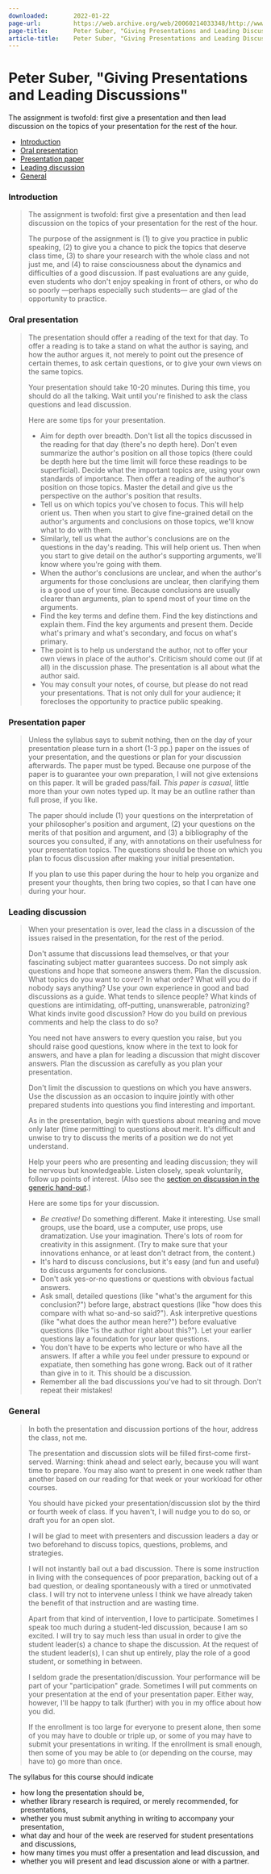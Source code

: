 ```yaml
---
downloaded:       2022-01-22
page-url:         https://web.archive.org/web/20060214033348/http://www.earlham.edu/~peters/courses/leaddisc.htm
page-title:       Peter Suber, "Giving Presentations and Leading Discussions"
article-title:    Peter Suber, "Giving Presentations and Leading Discussions"
---
```

# Peter Suber, "Giving Presentations and Leading Discussions"

The assignment is twofold:  first give a presentation and then lead discussion on the topics of your presentation for the rest of the hour.
-   [Introduction][1]
-   [Oral presentation][2]
-   [Presentation paper][3]
-   [Leading discussion][4]
-   [General][5]

### Introduction

> The assignment is twofold: first give a presentation and then lead discussion on the topics of your presentation for the rest of the hour.
> 
> The purpose of the assignment is (1) to give you practice in public speaking, (2) to give you a chance to pick the topics that deserve class time, (3) to share your research with the whole class and not just me, and (4) to raise consciousness about the dynamics and difficulties of a good discussion. If past evaluations are any guide, even students who don't enjoy speaking in front of others, or who do so poorly —perhaps especially such students— are glad of the opportunity to practice.

### Oral presentation

> The presentation should offer a reading of the text for that day. To offer a reading is to take a stand on what the author is saying, and how the author argues it, not merely to point out the presence of certain themes, to ask certain questions, or to give your own views on the same topics.
> 
> Your presentation should take 10-20 minutes. During this time, you should do all the talking. Wait until you're finished to ask the class questions and lead discussion.
> 
> Here are some tips for your presentation.
> 
> -   Aim for depth over breadth. Don't list all the topics discussed in the reading for that day (there's no depth here). Don't even summarize the author's position on all those topics (there could be depth here but the time limit will force these readings to be superficial). Decide what the important topics are, using your own standards of importance. Then offer a reading of the author's position on those topics. Master the detail and give us the perspective on the author's position that results.
> -   Tell us on which topics you've chosen to focus. This will help orient us. Then when you start to give fine-grained detail on the author's arguments and conclusions on those topics, we'll know what to do with them.
> -   Similarly, tell us what the author's conclusions are on the questions in the day's reading. This will help orient us. Then when you start to give detail on the author's supporting arguments, we'll know where you're going with them.
> -   When the author's conclusions are unclear, and when the author's arguments for those conclusions are unclear, then clarifying them is a good use of your time. Because conclusions are usually clearer than arguments, plan to spend most of your time on the arguments.
> -   Find the key terms and define them. Find the key distinctions and explain them. Find the key arguments and present them. Decide what's primary and what's secondary, and focus on what's primary.
> -   The point is to help us understand the author, not to offer your own views in place of the author's. Criticism should come out (if at all) in the discussion phase. The presentation is all about what the author said.
> -   You may consult your notes, of course, but please do not read your presentations. That is not only dull for your audience; it forecloses the opportunity to practice public speaking.

### Presentation paper

> Unless the syllabus says to submit nothing, then on the day of your presentation please turn in a short (1-3 pp.) paper on the issues of your presentation, and the questions or plan for your discussion afterwards. The paper must be typed. Because one purpose of the paper is to guarantee your own preparation, I will not give extensions on this paper. It will be graded pass/fail. *This paper is casual*, little more than your own notes typed up. It may be an outline rather than full prose, if you like.
> 
> The paper should include (1) your questions on the interpretation of your philosopher's position and argument, (2) your questions on the merits of that position and argument, and (3) a bibliography of the sources you consulted, if any, with annotations on their usefulness for your presentation topics. The questions should be those on which you plan to focus discussion after making your initial presentation.
> 
> If you plan to use this paper during the hour to help you organize and present your thoughts, then bring two copies, so that I can have one during your hour.

### Leading discussion

> When your presentation is over, lead the class in a discussion of the issues raised in the presentation, for the rest of the period.
> 
> Don't assume that discussions lead themselves, or that your fascinating subject matter guarantees success. Do not simply ask questions and hope that someone answers them. Plan the discussion. What topics do you want to cover? In what order? What will you do if nobody says anything? Use your own experience in good and bad discussions as a guide. What tends to silence people? What kinds of questions are intimidating, off-putting, unanswerable, patronizing? What kinds invite good discussion? How do you build on previous comments and help the class to do so?
> 
> You need not have answers to every question you raise, but you should raise good questions, know where in the text to look for answers, and have a plan for leading a discussion that might discover answers. Plan the discussion as carefully as you plan your presentation.
> 
> Don't limit the discussion to questions on which you have answers. Use the discussion as an occasion to inquire jointly with other prepared students into questions you find interesting and important.
> 
> As in the presentation, begin with questions about meaning and move only later (time permitting) to questions about merit. It's difficult and unwise to try to discuss the merits of a position we do not yet understand.
> 
> Help your peers who are presenting and leading discussion; they will be nervous but knowledgeable. Listen closely, speak voluntarily, follow up points of interest. (Also see the [section on discussion in the generic hand-out][6].)
> 
> Here are some tips for your discussion.
> 
> -   *Be creative!* Do something different. Make it interesting. Use small groups, use the board, use a computer, use props, use dramatization. Use your imagination. There's lots of room for creativity in this assignment. (Try to make sure that your innovations enhance, or at least don't detract from, the content.)
> -   It's hard to discuss conclusions, but it's easy (and fun and useful) to discuss arguments for conclusions.
> -   Don't ask yes-or-no questions or questions with obvious factual answers.
> -   Ask small, detailed questions (like "what's the argument for this conclusion?") before large, abstract questions (like "how does this compare with what so-and-so said?"). Ask interpretive questions (like "what does the author mean here?") before evaluative questions (like "is the author right about this?"). Let your earlier questions lay a foundation for your later questions.
> -   You don't have to be experts who lecture or who have all the answers. If after a while you feel under pressure to expound or expatiate, then something has gone wrong. Back out of it rather than give in to it. This should be a discussion.
> -   Remember all the bad discussions you've had to sit through. Don't repeat their mistakes!

### General

> In both the presentation and discussion portions of the hour, address the class, not me.
> 
> The presentation and discussion slots will be filled first-come first-served. Warning: think ahead and select early, because you will want time to prepare. You may also want to present in one week rather than another based on our reading for that week or your workload for other courses.
> 
> You should have picked your presentation/discussion slot by the third or fourth week of class. If you haven't, I will nudge you to do so, or draft you for an open slot.
> 
> I will be glad to meet with presenters and discussion leaders a day or two beforehand to discuss topics, questions, problems, and strategies.
> 
> I will not instantly bail out a bad discussion. There is some instruction in living with the consequences of poor preparation, backing out of a bad question, or dealing spontaneously with a tired or unmotivated class. I will try not to intervene unless I think we have already taken the benefit of that instruction and are wasting time.
> 
> Apart from that kind of intervention, I love to participate. Sometimes I speak too much during a student-led discussion, because I am so excited. I will try to say much less than usual in order to give the student leader(s) a chance to shape the discussion. At the request of the student leader(s), I can shut up entirely, play the role of a good student, or something in between.
> 
> I seldom grade the presentation/discussion. Your performance will be part of your "participation" grade. Sometimes I will put comments on your presentation at the end of your presentation paper. Either way, however, I'll be happy to talk (further) with you in my office about how you did.
> 
> If the enrollment is too large for everyone to present alone, then some of you may have to double or triple up, or some of you may have to submit your presentations in writing. If the enrollment is small enough, then some of you may be able to (or depending on the course, may have to) go more than once.

The syllabus for this course should indicate

-   how long the presentation should be,
-   whether library research is required, or merely recommended, for presentations,
-   whether you must submit anything in writing to accompany your presentation,
-   what day and hour of the week are reserved for student presentations and discussions,
-   how many times you must offer a presentation and lead discussion, and
-   whether you will present and lead discussion alone or with a partner.

[1]: https://web.archive.org/web/20060214033348/http://www.earlham.edu/~peters/courses/leaddisc.htm#introduction
[2]: https://web.archive.org/web/20060214033348/http://www.earlham.edu/~peters/courses/leaddisc.htm#presentation
[3]: https://web.archive.org/web/20060214033348/http://www.earlham.edu/~peters/courses/leaddisc.htm#paper
[4]: https://web.archive.org/web/20060214033348/http://www.earlham.edu/~peters/courses/leaddisc.htm#lead
[5]: https://web.archive.org/web/20060214033348/http://www.earlham.edu/~peters/courses/leaddisc.htm#general
[6]: https://web.archive.org/web/20060214033348/http://www.earlham.edu/~peters/courses/generic.htm#participation

